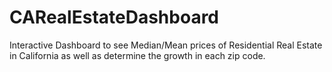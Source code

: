 # CARealEstateDashboard
Interactive Dashboard to see Median/Mean prices of Residential Real Estate in California as well as determine the growth in each zip code.
